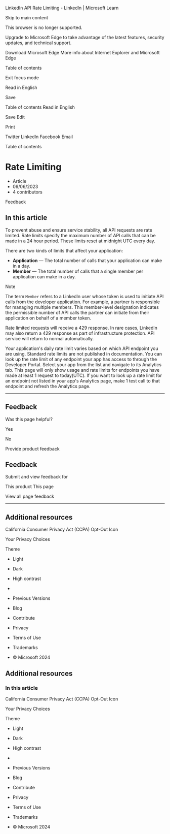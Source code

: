 
LinkedIn API Rate Limiting - LinkedIn | Microsoft Learn

Skip to main content

This browser is no longer supported.

Upgrade to Microsoft Edge to take advantage of the latest features, security updates, and technical support.

Download Microsoft Edge
More info about Internet Explorer and Microsoft Edge

Table of contents 

Exit focus mode

Read in English

Save

Table of contents
Read in English

Save
Edit

Print

Twitter
LinkedIn
Facebook
Email

Table of contents

Rate Limiting
=============

* Article
* 09/06/2023
* 4 contributors

Feedback

In this article
---------------

To prevent abuse and ensure service stability, all API requests are rate limited. Rate limits specify the maximum number of API calls that can be made in a 24 hour period. These limits reset at midnight UTC every day.

There are two kinds of limits that affect your application:

* **Application** — The total number of calls that your application can make in a day.
* **Member** — The total number of calls that a single member per application can make in a day.

Note

The term `Member` refers to a LinkedIn user whose token is used to initiate API calls from the developer application. For example, a partner is responsible for managing multiple members. This member-level designation indicates the permissible number of API calls the partner can initiate from their application on behalf of a member token.

Rate limited requests will receive a 429 response. In rare cases, LinkedIn may also return a 429 response as part of infrastructure protection. API service will return to normal automatically.

Your application's daily rate limit varies based on which API endpoint you are using. Standard rate limits are not published in documentation. You can look up the rate limit of any endpoint your app has access to through the Developer Portal. Select your app from the list and navigate to its Analytics tab. This page will only show usage and rate limits for endpoints you have made at least 1 request to today(UTC). If you want to look up a rate limit for an endpoint not listed in your app's Analytics page, make 1 test call to that endpoint and refresh the Analytics page.

---

Feedback
--------

Was this page helpful?

Yes

No

Provide product feedback

Feedback
--------

Submit and view feedback for

This product
This page

View all page feedback

---

Additional resources
--------------------

California Consumer Privacy Act (CCPA) Opt-Out Icon

Your Privacy Choices

Theme

* Light
* Dark
* High contrast

* 
* Previous Versions
* Blog
* Contribute
* Privacy
* Terms of Use
* Trademarks
* © Microsoft 2024

Additional resources
--------------------

### In this article

California Consumer Privacy Act (CCPA) Opt-Out Icon

Your Privacy Choices

Theme

* Light
* Dark
* High contrast

* 
* Previous Versions
* Blog
* Contribute
* Privacy
* Terms of Use
* Trademarks
* © Microsoft 2024